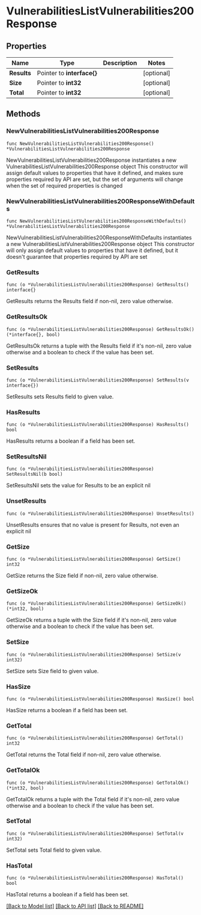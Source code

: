 # VulnerabilitiesListVulnerabilities200Response

## Properties

Name | Type | Description | Notes
------------ | ------------- | ------------- | -------------
**Results** | Pointer to **interface{}** |  | [optional] 
**Size** | Pointer to **int32** |  | [optional] 
**Total** | Pointer to **int32** |  | [optional] 

## Methods

### NewVulnerabilitiesListVulnerabilities200Response

`func NewVulnerabilitiesListVulnerabilities200Response() *VulnerabilitiesListVulnerabilities200Response`

NewVulnerabilitiesListVulnerabilities200Response instantiates a new VulnerabilitiesListVulnerabilities200Response object
This constructor will assign default values to properties that have it defined,
and makes sure properties required by API are set, but the set of arguments
will change when the set of required properties is changed

### NewVulnerabilitiesListVulnerabilities200ResponseWithDefaults

`func NewVulnerabilitiesListVulnerabilities200ResponseWithDefaults() *VulnerabilitiesListVulnerabilities200Response`

NewVulnerabilitiesListVulnerabilities200ResponseWithDefaults instantiates a new VulnerabilitiesListVulnerabilities200Response object
This constructor will only assign default values to properties that have it defined,
but it doesn't guarantee that properties required by API are set

### GetResults

`func (o *VulnerabilitiesListVulnerabilities200Response) GetResults() interface{}`

GetResults returns the Results field if non-nil, zero value otherwise.

### GetResultsOk

`func (o *VulnerabilitiesListVulnerabilities200Response) GetResultsOk() (*interface{}, bool)`

GetResultsOk returns a tuple with the Results field if it's non-nil, zero value otherwise
and a boolean to check if the value has been set.

### SetResults

`func (o *VulnerabilitiesListVulnerabilities200Response) SetResults(v interface{})`

SetResults sets Results field to given value.

### HasResults

`func (o *VulnerabilitiesListVulnerabilities200Response) HasResults() bool`

HasResults returns a boolean if a field has been set.

### SetResultsNil

`func (o *VulnerabilitiesListVulnerabilities200Response) SetResultsNil(b bool)`

 SetResultsNil sets the value for Results to be an explicit nil

### UnsetResults
`func (o *VulnerabilitiesListVulnerabilities200Response) UnsetResults()`

UnsetResults ensures that no value is present for Results, not even an explicit nil
### GetSize

`func (o *VulnerabilitiesListVulnerabilities200Response) GetSize() int32`

GetSize returns the Size field if non-nil, zero value otherwise.

### GetSizeOk

`func (o *VulnerabilitiesListVulnerabilities200Response) GetSizeOk() (*int32, bool)`

GetSizeOk returns a tuple with the Size field if it's non-nil, zero value otherwise
and a boolean to check if the value has been set.

### SetSize

`func (o *VulnerabilitiesListVulnerabilities200Response) SetSize(v int32)`

SetSize sets Size field to given value.

### HasSize

`func (o *VulnerabilitiesListVulnerabilities200Response) HasSize() bool`

HasSize returns a boolean if a field has been set.

### GetTotal

`func (o *VulnerabilitiesListVulnerabilities200Response) GetTotal() int32`

GetTotal returns the Total field if non-nil, zero value otherwise.

### GetTotalOk

`func (o *VulnerabilitiesListVulnerabilities200Response) GetTotalOk() (*int32, bool)`

GetTotalOk returns a tuple with the Total field if it's non-nil, zero value otherwise
and a boolean to check if the value has been set.

### SetTotal

`func (o *VulnerabilitiesListVulnerabilities200Response) SetTotal(v int32)`

SetTotal sets Total field to given value.

### HasTotal

`func (o *VulnerabilitiesListVulnerabilities200Response) HasTotal() bool`

HasTotal returns a boolean if a field has been set.


[[Back to Model list]](../README.md#documentation-for-models) [[Back to API list]](../README.md#documentation-for-api-endpoints) [[Back to README]](../README.md)


